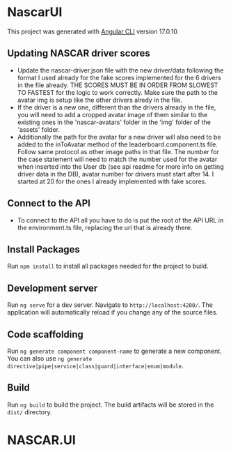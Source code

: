 # NascarUI

This project was generated with [Angular CLI](https://github.com/angular/angular-cli) version 17.0.10.

## Updating NASCAR driver scores

- Update the nascar-driver.json file with the new driver/data following the format I used already for the fake scores implemented for the 6 drivers in the file already. THE SCORES MUST BE IN ORDER FROM SLOWEST TO FASTEST for the logic to work correctly. Make sure the path to the avatar img is setup like the other drivers alredy in the file.
- If the driver is a new one, different than the drivers already in the file, you will need to add a cropped avatar image of them similar to the existing ones in the 'nascar-avatars' folder in the 'img' folder of the 'assets' folder.
- Additionally the path for the avatar for a new driver will also need to be added to the inToAvatar method of the leaderboard.component.ts file. Follow same protocol as other image paths in that file. The number for the case statement will need to match the number used for the avatar when inserted into the User db (see api readme for more info on getting driver data in the DB), avatar number for drivers must start after 14. I started at 20 for the ones I already implemented with fake scores.

## Connect to the API

- To connect to the API all you have to do is put the root of the API URL in the environment.ts file, replacing the url that is already there.

## Install Packages

Run `npm install` to install all packages needed for the project to build.

## Development server

Run `ng serve` for a dev server. Navigate to `http://localhost:4200/`. The application will automatically reload if you change any of the source files.

## Code scaffolding

Run `ng generate component component-name` to generate a new component. You can also use `ng generate directive|pipe|service|class|guard|interface|enum|module`.

## Build

Run `ng build` to build the project. The build artifacts will be stored in the `dist/` directory.

# NASCAR.UI

